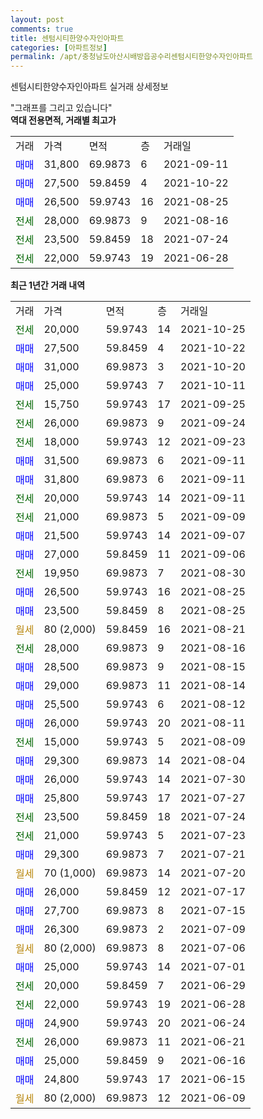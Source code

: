 ```yaml
---
layout: post
comments: true
title: 센텀시티한양수자인아파트
categories: [아파트정보]
permalink: /apt/충청남도아산시배방읍공수리센텀시티한양수자인아파트
---
```


센텀시티한양수자인아파트 실거래 상세정보

<script type="text/javascript">
  google.charts.load('current', {'packages':['line', 'corechart']});
  google.charts.setOnLoadCallback(drawChart);

  function drawChart() {
    var data = new google.visualization.DataTable();
    data.addColumn('date', '거래일');
    data.addColumn('number', "매매");
    data.addColumn('number', "전세");
    data.addColumn('number', "전매");

    data.addRows([[new Date(Date.parse("2021-10-25")), null, 20000, null], [new Date(Date.parse("2021-10-22")), 27500, null, null], [new Date(Date.parse("2021-10-20")), 31000, null, null], [new Date(Date.parse("2021-10-11")), 25000, null, null], [new Date(Date.parse("2021-09-25")), null, 15750, null], [new Date(Date.parse("2021-09-24")), null, 26000, null], [new Date(Date.parse("2021-09-23")), null, 18000, null], [new Date(Date.parse("2021-09-11")), 31500, null, null], [new Date(Date.parse("2021-09-11")), 31800, null, null], [new Date(Date.parse("2021-09-11")), null, 20000, null], [new Date(Date.parse("2021-09-09")), null, 21000, null], [new Date(Date.parse("2021-09-07")), 21500, null, null], [new Date(Date.parse("2021-09-06")), 27000, null, null], [new Date(Date.parse("2021-08-30")), null, 19950, null], [new Date(Date.parse("2021-08-25")), 26500, null, null], [new Date(Date.parse("2021-08-25")), 23500, null, null], [new Date(Date.parse("2021-08-21")), null, null, null], [new Date(Date.parse("2021-08-16")), null, 28000, null], [new Date(Date.parse("2021-08-15")), 28500, null, null], [new Date(Date.parse("2021-08-14")), 29000, null, null], [new Date(Date.parse("2021-08-12")), 25500, null, null], [new Date(Date.parse("2021-08-11")), 26000, null, null], [new Date(Date.parse("2021-08-09")), null, 15000, null], [new Date(Date.parse("2021-08-04")), 29300, null, null], [new Date(Date.parse("2021-07-30")), 26000, null, null], [new Date(Date.parse("2021-07-27")), 25800, null, null], [new Date(Date.parse("2021-07-24")), null, 23500, null], [new Date(Date.parse("2021-07-23")), null, 21000, null], [new Date(Date.parse("2021-07-21")), 29300, null, null], [new Date(Date.parse("2021-07-20")), null, null, null], [new Date(Date.parse("2021-07-17")), 26000, null, null], [new Date(Date.parse("2021-07-15")), 27700, null, null], [new Date(Date.parse("2021-07-09")), 26300, null, null], [new Date(Date.parse("2021-07-06")), null, null, null], [new Date(Date.parse("2021-07-01")), 25000, null, null], [new Date(Date.parse("2021-06-29")), null, 20000, null], [new Date(Date.parse("2021-06-28")), null, 22000, null], [new Date(Date.parse("2021-06-24")), 24900, null, null], [new Date(Date.parse("2021-06-21")), null, 26000, null], [new Date(Date.parse("2021-06-16")), 25000, null, null], [new Date(Date.parse("2021-06-15")), 24800, null, null], [new Date(Date.parse("2021-06-09")), null, null, null]]);

    var options = {
      hAxis: {
        format: 'yyyy/MM/dd'
      },    
      lineWidth: 0,
      pointsVisible: true,    
      title: '최근 1년간 유형별 실거래가 분포',
      legend: { position: 'bottom' }
    };

    var formatter = new google.visualization.NumberFormat({pattern:'###,###'} );
    formatter.format(data, 1);
    formatter.format(data, 2);
    
    setTimeout(function() {
        var chart = new google.visualization.LineChart(document.getElementById('columnchart_material'));
        chart.draw(data, (options));
        document.getElementById('loading').style.display = 'none';
    }, 200);
  }
</script>


<div id="loading" style="z-index:20; display: block; margin-left: 0px">"그래프를 그리고 있습니다"</div>
<div id="columnchart_material" style="width: 95%; margin-left: 0px; display: block"></div>
<!-- contents start -->
<b>역대 전용면적, 거래별 최고가</b>
<table class="sortable">
    <tr>
      <td>거래</td>
      <td>가격</td>
      <td>면적</td>
      <td>층</td>
      <td>거래일</td>
    </tr>
        <tr>
          <td><a style="color: blue">매매</a></td>
          <td>31,800</td>
          <td>69.9873</td>
          <td>6</td>
          <td>2021-09-11</td>
        </tr>            <tr>
          <td><a style="color: blue">매매</a></td>
          <td>27,500</td>
          <td>59.8459</td>
          <td>4</td>
          <td>2021-10-22</td>
        </tr>            <tr>
          <td><a style="color: blue">매매</a></td>
          <td>26,500</td>
          <td>59.9743</td>
          <td>16</td>
          <td>2021-08-25</td>
        </tr>        
        <tr>
              <td><a style="color: darkgreen">전세</a></td>
              <td>28,000</td>
              <td>69.9873</td>
              <td>9</td>
              <td>2021-08-16</td>
            </tr>            <tr>
              <td><a style="color: darkgreen">전세</a></td>
              <td>23,500</td>
              <td>59.8459</td>
              <td>18</td>
              <td>2021-07-24</td>
            </tr>            <tr>
              <td><a style="color: darkgreen">전세</a></td>
              <td>22,000</td>
              <td>59.9743</td>
              <td>19</td>
              <td>2021-06-28</td>
            </tr>        
    
</table>

<b>최근 1년간 거래 내역</b>

<table class="sortable">
    <tr>
      <td>거래</td>
      <td>가격</td>
      <td>면적</td>
      <td>층</td>
      <td>거래일</td>
    </tr>
    <tr>
      <td><a style="color: darkgreen">전세</a></td>
      <td>20,000</td>
      <td>59.9743</td>
      <td>14</td>
      <td>2021-10-25</td>
    </tr>          <tr>
      <td><a style="color: blue">매매</a></td>
      <td>27,500</td>
      <td>59.8459</td>
      <td>4</td>
      <td>2021-10-22</td>
    </tr>          <tr>
      <td><a style="color: blue">매매</a></td>
      <td>31,000</td>
      <td>69.9873</td>
      <td>3</td>
      <td>2021-10-20</td>
    </tr>          <tr>
      <td><a style="color: blue">매매</a></td>
      <td>25,000</td>
      <td>59.9743</td>
      <td>7</td>
      <td>2021-10-11</td>
    </tr>          <tr>
      <td><a style="color: darkgreen">전세</a></td>
      <td>15,750</td>
      <td>59.9743</td>
      <td>17</td>
      <td>2021-09-25</td>
    </tr>          <tr>
      <td><a style="color: darkgreen">전세</a></td>
      <td>26,000</td>
      <td>69.9873</td>
      <td>9</td>
      <td>2021-09-24</td>
    </tr>          <tr>
      <td><a style="color: darkgreen">전세</a></td>
      <td>18,000</td>
      <td>59.9743</td>
      <td>12</td>
      <td>2021-09-23</td>
    </tr>          <tr>
      <td><a style="color: blue">매매</a></td>
      <td>31,500</td>
      <td>69.9873</td>
      <td>6</td>
      <td>2021-09-11</td>
    </tr>          <tr>
      <td><a style="color: blue">매매</a></td>
      <td>31,800</td>
      <td>69.9873</td>
      <td>6</td>
      <td>2021-09-11</td>
    </tr>          <tr>
      <td><a style="color: darkgreen">전세</a></td>
      <td>20,000</td>
      <td>59.9743</td>
      <td>14</td>
      <td>2021-09-11</td>
    </tr>          <tr>
      <td><a style="color: darkgreen">전세</a></td>
      <td>21,000</td>
      <td>69.9873</td>
      <td>5</td>
      <td>2021-09-09</td>
    </tr>          <tr>
      <td><a style="color: blue">매매</a></td>
      <td>21,500</td>
      <td>59.9743</td>
      <td>14</td>
      <td>2021-09-07</td>
    </tr>          <tr>
      <td><a style="color: blue">매매</a></td>
      <td>27,000</td>
      <td>59.8459</td>
      <td>11</td>
      <td>2021-09-06</td>
    </tr>          <tr>
      <td><a style="color: darkgreen">전세</a></td>
      <td>19,950</td>
      <td>69.9873</td>
      <td>7</td>
      <td>2021-08-30</td>
    </tr>          <tr>
      <td><a style="color: blue">매매</a></td>
      <td>26,500</td>
      <td>59.9743</td>
      <td>16</td>
      <td>2021-08-25</td>
    </tr>          <tr>
      <td><a style="color: blue">매매</a></td>
      <td>23,500</td>
      <td>59.8459</td>
      <td>8</td>
      <td>2021-08-25</td>
    </tr>          <tr>
      <td><a style="color: darkgoldenrod">월세</a></td>
      <td>80 (2,000)</td>
      <td>59.8459</td>
      <td>16</td>
      <td>2021-08-21</td>
    </tr>          <tr>
      <td><a style="color: darkgreen">전세</a></td>
      <td>28,000</td>
      <td>69.9873</td>
      <td>9</td>
      <td>2021-08-16</td>
    </tr>          <tr>
      <td><a style="color: blue">매매</a></td>
      <td>28,500</td>
      <td>69.9873</td>
      <td>9</td>
      <td>2021-08-15</td>
    </tr>          <tr>
      <td><a style="color: blue">매매</a></td>
      <td>29,000</td>
      <td>69.9873</td>
      <td>11</td>
      <td>2021-08-14</td>
    </tr>          <tr>
      <td><a style="color: blue">매매</a></td>
      <td>25,500</td>
      <td>59.9743</td>
      <td>6</td>
      <td>2021-08-12</td>
    </tr>          <tr>
      <td><a style="color: blue">매매</a></td>
      <td>26,000</td>
      <td>59.9743</td>
      <td>20</td>
      <td>2021-08-11</td>
    </tr>          <tr>
      <td><a style="color: darkgreen">전세</a></td>
      <td>15,000</td>
      <td>59.9743</td>
      <td>5</td>
      <td>2021-08-09</td>
    </tr>          <tr>
      <td><a style="color: blue">매매</a></td>
      <td>29,300</td>
      <td>69.9873</td>
      <td>14</td>
      <td>2021-08-04</td>
    </tr>          <tr>
      <td><a style="color: blue">매매</a></td>
      <td>26,000</td>
      <td>59.9743</td>
      <td>14</td>
      <td>2021-07-30</td>
    </tr>          <tr>
      <td><a style="color: blue">매매</a></td>
      <td>25,800</td>
      <td>59.9743</td>
      <td>17</td>
      <td>2021-07-27</td>
    </tr>          <tr>
      <td><a style="color: darkgreen">전세</a></td>
      <td>23,500</td>
      <td>59.8459</td>
      <td>18</td>
      <td>2021-07-24</td>
    </tr>          <tr>
      <td><a style="color: darkgreen">전세</a></td>
      <td>21,000</td>
      <td>59.9743</td>
      <td>5</td>
      <td>2021-07-23</td>
    </tr>          <tr>
      <td><a style="color: blue">매매</a></td>
      <td>29,300</td>
      <td>69.9873</td>
      <td>7</td>
      <td>2021-07-21</td>
    </tr>          <tr>
      <td><a style="color: darkgoldenrod">월세</a></td>
      <td>70 (1,000)</td>
      <td>69.9873</td>
      <td>14</td>
      <td>2021-07-20</td>
    </tr>          <tr>
      <td><a style="color: blue">매매</a></td>
      <td>26,000</td>
      <td>59.8459</td>
      <td>12</td>
      <td>2021-07-17</td>
    </tr>          <tr>
      <td><a style="color: blue">매매</a></td>
      <td>27,700</td>
      <td>69.9873</td>
      <td>8</td>
      <td>2021-07-15</td>
    </tr>          <tr>
      <td><a style="color: blue">매매</a></td>
      <td>26,300</td>
      <td>69.9873</td>
      <td>2</td>
      <td>2021-07-09</td>
    </tr>          <tr>
      <td><a style="color: darkgoldenrod">월세</a></td>
      <td>80 (2,000)</td>
      <td>69.9873</td>
      <td>8</td>
      <td>2021-07-06</td>
    </tr>          <tr>
      <td><a style="color: blue">매매</a></td>
      <td>25,000</td>
      <td>59.9743</td>
      <td>14</td>
      <td>2021-07-01</td>
    </tr>          <tr>
      <td><a style="color: darkgreen">전세</a></td>
      <td>20,000</td>
      <td>59.8459</td>
      <td>7</td>
      <td>2021-06-29</td>
    </tr>          <tr>
      <td><a style="color: darkgreen">전세</a></td>
      <td>22,000</td>
      <td>59.9743</td>
      <td>19</td>
      <td>2021-06-28</td>
    </tr>          <tr>
      <td><a style="color: blue">매매</a></td>
      <td>24,900</td>
      <td>59.9743</td>
      <td>20</td>
      <td>2021-06-24</td>
    </tr>          <tr>
      <td><a style="color: darkgreen">전세</a></td>
      <td>26,000</td>
      <td>69.9873</td>
      <td>11</td>
      <td>2021-06-21</td>
    </tr>          <tr>
      <td><a style="color: blue">매매</a></td>
      <td>25,000</td>
      <td>59.8459</td>
      <td>9</td>
      <td>2021-06-16</td>
    </tr>          <tr>
      <td><a style="color: blue">매매</a></td>
      <td>24,800</td>
      <td>59.9743</td>
      <td>17</td>
      <td>2021-06-15</td>
    </tr>          <tr>
      <td><a style="color: darkgoldenrod">월세</a></td>
      <td>80 (2,000)</td>
      <td>69.9873</td>
      <td>12</td>
      <td>2021-06-09</td>
    </tr>      </table>
<!-- contents end -->    

